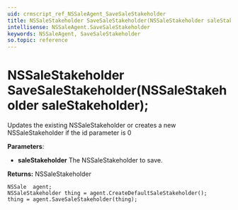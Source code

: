 ```yaml
---
uid: crmscript_ref_NSSaleAgent_SaveSaleStakeholder
title: NSSaleStakeholder SaveSaleStakeholder(NSSaleStakeholder saleStakeholder);
intellisense: NSSaleAgent.SaveSaleStakeholder
keywords: NSSaleAgent, SaveSaleStakeholder
so.topic: reference
---
```


# NSSaleStakeholder SaveSaleStakeholder(NSSaleStakeholder saleStakeholder);

Updates the existing NSSaleStakeholder or creates a new NSSaleStakeholder if the id parameter is 0

**Parameters**:
* **saleStakeholder** The NSSaleStakeholder to save.

**Returns:** NSSaleStakeholder

```crmscript
NSSale  agent;
NSSaleStakeholder thing = agent.CreateDefaultSaleStakeholder();
thing = agent.SaveSaleStakeholder(thing);
```

